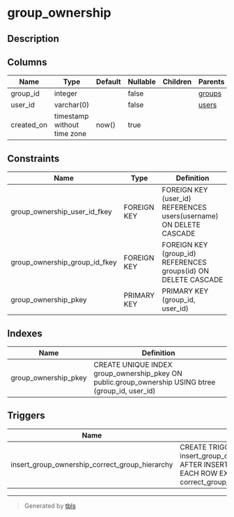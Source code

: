 # group_ownership

## Description

## Columns

| Name       | Type                        | Default | Nullable | Children | Parents             | Comment |
| ---------- | --------------------------- | ------- | -------- | -------- | ------------------- | ------- |
| group_id   | integer                     |         | false    |          | [groups](groups.md) |         |
| user_id    | varchar(0)                  |         | false    |          | [users](users.md)   |         |
| created_on | timestamp without time zone | now()   | true     |          |                     |         |

## Constraints

| Name                          | Type        | Definition                                                         |
| ----------------------------- | ----------- | ------------------------------------------------------------------ |
| group_ownership_user_id_fkey  | FOREIGN KEY | FOREIGN KEY (user_id) REFERENCES users(username) ON DELETE CASCADE |
| group_ownership_group_id_fkey | FOREIGN KEY | FOREIGN KEY (group_id) REFERENCES groups(id) ON DELETE CASCADE     |
| group_ownership_pkey          | PRIMARY KEY | PRIMARY KEY (group_id, user_id)                                    |

## Indexes

| Name                 | Definition                                                                                         |
| -------------------- | -------------------------------------------------------------------------------------------------- |
| group_ownership_pkey | CREATE UNIQUE INDEX group_ownership_pkey ON public.group_ownership USING btree (group_id, user_id) |

## Triggers

| Name                                           | Definition                                                                                                                                                    |
| ---------------------------------------------- | ------------------------------------------------------------------------------------------------------------------------------------------------------------- |
| insert_group_ownership_correct_group_hierarchy | CREATE TRIGGER insert_group_ownership_correct_group_hierarchy AFTER INSERT ON public.group_ownership FOR EACH ROW EXECUTE PROCEDURE correct_group_hierarchy() |

---

> Generated by [tbls](https://github.com/k1LoW/tbls)
